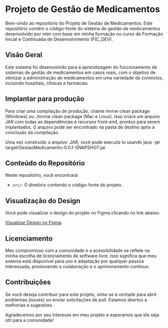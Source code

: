 # Projeto de Gestão de Medicamentos

Bem-vindo ao repositório do Projeto de Gestão de Medicamentos. Este repositório contém o código-fonte do sistema de gestão de medicamentos desenvolvido por mim com base em minha formação no curso de Formação Inicial e Continuada de Desenvolvimento (FIC_DEV).

## Visão Geral

Este sistema foi desenvolvido para a aprendizagem do funcionamento de sistemas de gestão de medicamentos em casos reais, com o objetivo de otimizar a administração de medicamentos em uma variedade de contextos, incluindo hospitais, clínicas e farmácias.

## Implantar para produção

Para criar uma compilação de produção, chame mvnw clean package (Windows) ou ./mvnw clean package (Mac e Linux). Isso criará um arquivo JAR com todas as dependências e recursos front-end, prontos para serem implantados. O arquivo pode ser encontrado na pasta de destino após a conclusão da compilação.

Uma vez construído o arquivo .JAR, você pode executá-lo usando java -jar target/GestaoMedicamento-0.0.1-SNAPSHOT.jar

## Conteúdo do Repositório

Neste repositório, você encontrará:

- `src/`: O diretório contendo o código-fonte do projeto.

## Visualização do Design

Você pode visualizar o design do projeto no Figma clicando no link abaixo:

[Visualizar Design no Figma](https://www.figma.com/file/ZCxHbfNR6qDfDiuRl8sxpU/Gest%C3%A3o-de-medicamentos?type=design&node-id=33%3A549&mode=design&t=NArQ3ovyP800UEWQ-1)

## Licenciamento

Meu compromisso com a comunidade e a acessibilidade se reflete na minha escolha de licenciamento de software livre. Isso significa que meu sistema está disponível para uso e adaptação por qualquer pessoa interessada, promovendo a colaboração e o aprimoramento contínuo.

## Contribuições

Se você deseja contribuir para este projeto, sinta-se à vontade para abrir problemas (issues) ou enviar solicitações de pull. Estamos abertos a melhorias e sugestões.

Agradecemos por seu interesse em meu projeto e esperamos que ele seja útil para a comunidade!

